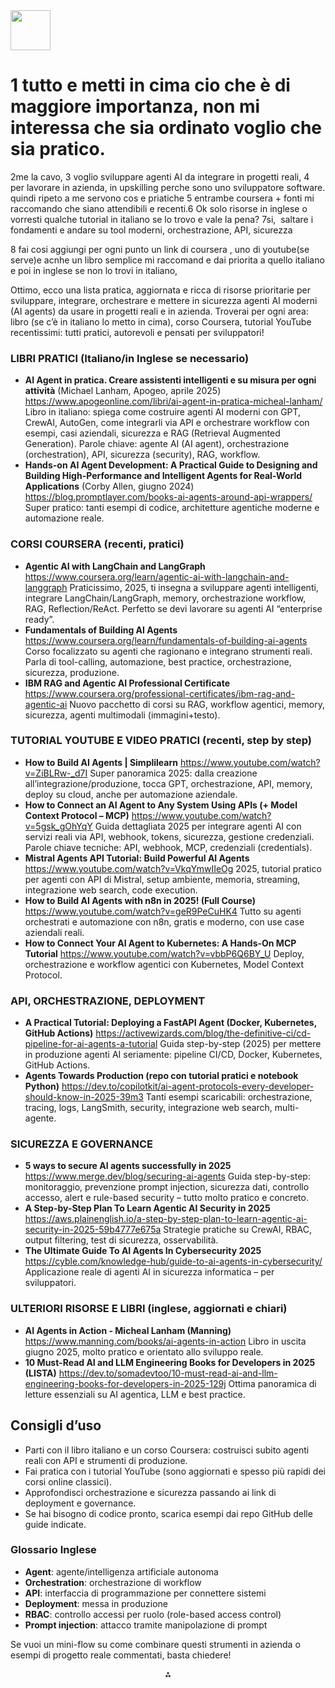 <img src="https://r2cdn.perplexity.ai/pplx-full-logo-primary-dark%402x.png" style="height:64px;margin-right:32px"/>

# 1 tutto e metti in cima cio  che è  di maggiore importanza, non mi interessa  che sia ordinato voglio che sia pratico.

2me la cavo, 3 voglio sviluppare agenti AI da integrare in progetti reali,
4 per lavorare in azienda, in upskilling perche sono uno sviluppatore software. quindi ripeto a me servono cos e priatiche 5 entrambe coursera + fonti mi raccomando che siano attendibili e recenti.6  Ok solo risorse in inglese o vorresti qualche tutorial in italiano se lo trovo e vale la pena? 7si,  saltare i fondamenti e andare su tool moderni, orchestrazione, API, sicurezza

8 fai cosi aggiungi per ogni punto un link di coursera , uno di youtube(se serve)e acnhe un libro semplice mi raccomand e dai priorita a quello italiano e poi in inglese se non lo trovi in italiano,

Ottimo, ecco una lista pratica, aggiornata e ricca di risorse prioritarie per sviluppare, integrare, orchestrare e mettere in sicurezza agenti AI moderni (AI agents) da usare in progetti reali e in azienda. Troverai per ogni area: libro (se c’è in italiano lo metto in cima), corso Coursera, tutorial YouTube recentissimi: tutti pratici, autorevoli e pensati per sviluppatori!

### LIBRI PRATICI (Italiano/in Inglese se necessario)

- **AI Agent in pratica. Creare assistenti intelligenti e su misura per ogni attività** (Michael Lanham, Apogeo, aprile 2025)
https://www.apogeonline.com/libri/ai-agent-in-pratica-micheal-lanham/
Libro in italiano: spiega come costruire agenti AI moderni con GPT, CrewAI, AutoGen, come integrarli via API e orchestrare workflow con esempi, casi aziendali, sicurezza e RAG (Retrieval Augmented Generation).
Parole chiave: agente AI (AI agent), orchestrazione (orchestration), API, sicurezza (security), RAG, workflow.
- **Hands-on AI Agent Development: A Practical Guide to Designing and Building High-Performance and Intelligent Agents for Real-World Applications** (Corby Allen, giugno 2024)
https://blog.promptlayer.com/books-ai-agents-around-api-wrappers/
Super pratico: tanti esempi di codice, architetture agentiche moderne e automazione reale.


### CORSI COURSERA (recenti, pratici)

- **Agentic AI with LangChain and LangGraph**
https://www.coursera.org/learn/agentic-ai-with-langchain-and-langgraph
Praticissimo, 2025, ti insegna a sviluppare agenti intelligenti, integrare LangChain/LangGraph, memory, orchestrazione workflow, RAG, Reflection/ReAct. Perfetto se devi lavorare su agenti AI “enterprise ready”.
- **Fundamentals of Building AI Agents**
https://www.coursera.org/learn/fundamentals-of-building-ai-agents
Corso focalizzato su agenti che ragionano e integrano strumenti reali. Parla di tool-calling, automazione, best practice, orchestrazione, sicurezza, produzione.
- **IBM RAG and Agentic AI Professional Certificate**
https://www.coursera.org/professional-certificates/ibm-rag-and-agentic-ai
Nuovo pacchetto di corsi su RAG, workflow agentici, memory, sicurezza, agenti multimodali (immagini+testo).


### TUTORIAL YOUTUBE E VIDEO PRATICI (recenti, step by step)

- **How to Build AI Agents | Simplilearn**
https://www.youtube.com/watch?v=ZiBLRw-_d7I
Super panoramica 2025: dalla creazione all’integrazione/produzione, tocca GPT, orchestrazione, API, memory, deploy su cloud, anche per automazione aziendale.
- **How to Connect an AI Agent to Any System Using APIs (+ Model Context Protocol – MCP)**
https://www.youtube.com/watch?v=5gsk_gOhYqY
Guida dettagliata 2025 per integrare agenti AI con servizi reali via API, webhook, tokens, sicurezza, gestione credenziali. Parole chiave tecniche: API, webhook, MCP, credenziali (credentials).
- **Mistral Agents API Tutorial: Build Powerful AI Agents**
https://www.youtube.com/watch?v=VkqYmwIIeOg
2025, tutorial pratico per agenti con API di Mistral, setup ambiente, memoria, streaming, integrazione web search, code execution.
- **How to Build AI Agents with n8n in 2025! (Full Course)**
https://www.youtube.com/watch?v=geR9PeCuHK4
Tutto su agenti orchestrati e automazione con n8n, gratis e moderno, con use case aziendali reali.
- **How to Connect Your AI Agent to Kubernetes: A Hands-On MCP Tutorial**
https://www.youtube.com/watch?v=vbbP6Q6BY_U
Deploy, orchestrazione e workflow agentici con Kubernetes, Model Context Protocol.


### API, ORCHESTRAZIONE, DEPLOYMENT

- **A Practical Tutorial: Deploying a FastAPI Agent (Docker, Kubernetes, GitHub Actions)**
https://activewizards.com/blog/the-definitive-ci/cd-pipeline-for-ai-agents-a-tutorial
Guida step-by-step (2025) per mettere in produzione agenti AI seriamente: pipeline CI/CD, Docker, Kubernetes, GitHub Actions.
- **Agents Towards Production (repo con tutorial pratici e notebook Python)**
https://dev.to/copilotkit/ai-agent-protocols-every-developer-should-know-in-2025-39m3
Tanti esempi scaricabili: orchestrazione, tracing, logs, LangSmith, security, integrazione web search, multi-agente.


### SICUREZZA E GOVERNANCE

- **5 ways to secure AI agents successfully in 2025**
https://www.merge.dev/blog/securing-ai-agents
Guida step-by-step: monitoraggio, prevenzione prompt injection, sicurezza dati, controllo accesso, alert e rule-based security – tutto molto pratico e concreto.
- **A Step-by-Step Plan To Learn Agentic AI Security in 2025**
https://aws.plainenglish.io/a-step-by-step-plan-to-learn-agentic-ai-security-in-2025-59b4777e675a
Strategie pratiche su CrewAI, RBAC, output filtering, test di sicurezza, osservabilità.
- **The Ultimate Guide To AI Agents In Cybersecurity 2025**
https://cyble.com/knowledge-hub/guide-to-ai-agents-in-cybersecurity/
Applicazione reale di agenti AI in sicurezza informatica – per sviluppatori.


### ULTERIORI RISORSE E LIBRI (inglese, aggiornati e chiari)

- **AI Agents in Action - Micheal Lanham (Manning)**
https://www.manning.com/books/ai-agents-in-action
Libro in uscita giugno 2025, molto pratico e orientato allo sviluppo reale.
- **10 Must-Read AI and LLM Engineering Books for Developers in 2025 (LISTA)**
https://dev.to/somadevtoo/10-must-read-ai-and-llm-engineering-books-for-developers-in-2025-129j
Ottima panoramica di letture essenziali su AI agentica, LLM e best practice.


## Consigli d’uso

- Parti con il libro italiano e un corso Coursera: costruisci subito agenti reali con API e strumenti di produzione.
- Fai pratica con i tutorial YouTube (sono aggiornati e spesso più rapidi dei corsi online classici).
- Approfondisci orchestrazione e sicurezza passando ai link di deployment e governance.
- Se hai bisogno di codice pronto, scarica esempi dai repo GitHub delle guide indicate.


### Glossario Inglese

- **Agent**: agente/intelligenza artificiale autonoma
- **Orchestration**: orchestrazione di workflow
- **API**: interfaccia di programmazione per connettere sistemi
- **Deployment**: messa in produzione
- **RBAC**: controllo accessi per ruolo (role-based access control)
- **Prompt injection**: attacco tramite manipolazione di prompt

Se vuoi un mini-flow su come combinare questi strumenti in azienda o esempi di progetto reale commentati, basta chiedere!

<div style="text-align: center">⁂</div>

[^1]: https://www.youtube.com/watch?v=ZiBLRw-_d7I

[^2]: https://www.coursera.org/learn/fundamentals-of-building-ai-agents

[^3]: https://www.youtube.com/watch?v=5gsk_gOhYqY

[^4]: https://www.merge.dev/blog/securing-ai-agents

[^5]: https://blog.promptlayer.com/books-ai-agents-around-api-wrappers/

[^6]: https://www.libreriauniversitaria.it/agent-pratica-creare-assistenti-intelligenti/libro/9788850337767

[^7]: https://activewizards.com/blog/the-definitive-ci/cd-pipeline-for-ai-agents-a-tutorial

[^8]: https://dev.to/copilotkit/ai-agent-protocols-every-developer-should-know-in-2025-39m3

[^9]: https://www.coursera.org/learn/agentic-ai-with-langchain-and-langgraph

[^10]: https://www.youtube.com/watch?v=VkqYmwIIeOg

[^11]: https://cyble.com/knowledge-hub/guide-to-ai-agents-in-cybersecurity/

[^12]: https://www.manning.com/books/ai-agents-in-action

[^13]: https://www.apogeonline.com/libri/ai-agent-in-pratica-micheal-lanham/

[^14]: https://www.youtube.com/watch?v=vbbP6Q6BY_U

[^15]: https://www.youtube.com/watch?v=T1Lowy1mnEg

[^16]: https://www.coursera.org/professional-certificates/ibm-rag-and-agentic-ai

[^17]: https://www.youtube.com/watch?v=geR9PeCuHK4

[^18]: https://aws.plainenglish.io/a-step-by-step-plan-to-learn-agentic-ai-security-in-2025-59b4777e675a

[^19]: https://dev.to/somadevtoo/10-must-read-ai-and-llm-engineering-books-for-developers-in-2025-129j

[^20]: https://www.hoepli.it/libro/ai-agent-in-pratica-creare-assistenti-intelligenti-e-su-misura-per-ogni-attivita/9788850337767.html

